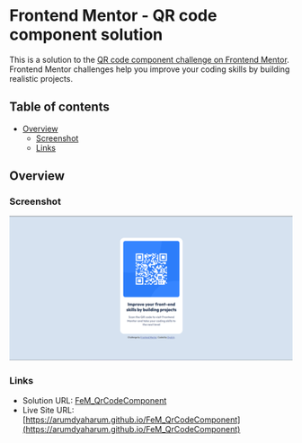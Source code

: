 # Frontend Mentor - QR code component solution

This is a solution to the [QR code component challenge on Frontend Mentor](https://www.frontendmentor.io/challenges/qr-code-component-iux_sIO_H). Frontend Mentor challenges help you improve your coding skills by building realistic projects. 

## Table of contents

- [Overview](#overview)
  - [Screenshot](#screenshot)
  - [Links](#links)

## Overview

### Screenshot

![](./screenshot.png)

### Links

- Solution URL: [FeM_QrCodeComponent](https://github.com/arumdyaharum/FeM_QrCodeComponent)
- Live Site URL: [https://arumdyaharum.github.io/FeM_QrCodeComponent](https://arumdyaharum.github.io/FeM_QrCodeComponent)